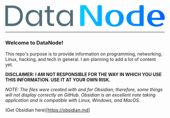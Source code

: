 <img src="https://github.com/n-anselm/DataNode/blob/main/res/datanode.png" title="DataNode" />

---

### Welcome to DataNode!

This repo's purpose is to provide information on programming, networking, Linux, hacking, and tech in general. I am planning to add a lot of content yet.

**DISCLAIMER: I AM NOT RESPONSIBLE FOR THE WAY IN WHICH YOU USE THIS INFORMATION. USE IT AT YOUR OWN RISK.**

*NOTE: The files were created with and for Obsidian; therefore, some things will not display correctly on GitHub. Obsidian is an excellent note taking application and is compatible with Linux, Windows, and MacOS.*

(Get Obsidian here)[https://obsidian.md]
